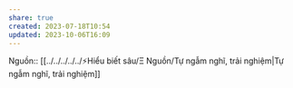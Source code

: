 ```yaml
---
share: true
created: 2023-07-18T10:54
updated: 2023-10-06T16:09
---
```

Nguồn:: [[../../../../../⚡Hiểu biết sâu/Ξ Nguồn/Tự ngẫm nghĩ, trải nghiệm|Tự ngẫm nghĩ, trải nghiệm]]
